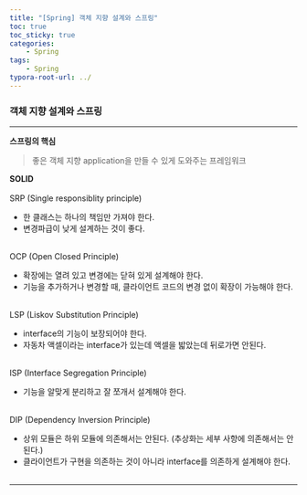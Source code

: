 ```yaml
---
title: "[Spring] 객체 지향 설계와 스프링"
toc: true
toc_sticky: true
categories: 
    - Spring
tags:
    - Spring
typora-root-url: ../
---
```


### 객체 지향 설계와 스프링
---
**스프링의 핵심**

>좋은 객체 지향 application을 만들 수 있게 도와주는 프레임워크

**SOLID** <br><br>
SRP (Single responsiblity principle)
* 한 클래스는 하나의 책임만 가져야 한다.
* 변경파급이 낮게 설계하는 것이 좋다.<br><br>
  

OCP (Open Closed Principle)
* 확장에는 열려 있고 변경에는 닫혀 있게 설계해야 한다.
* 기능을 추가하거나 변경할 때, 클라이언트 코드의 변경 없이 확장이 가능해야 한다.<br><br>

LSP (Liskov Substitution Principle)
* interface의 기능이 보장되어야 한다.
* 자동차 액셀이라는 interface가 있는데 액셀을 밟았는데 뒤로가면 안된다.<br><br>

ISP (Interface Segregation Principle)
* 기능을 알맞게 분리하고 잘 쪼개서 설계해야 한다.<br><br>

DIP (Dependency Inversion Principle)
* 상위 모듈은 하위 모듈에 의존해서는 안된다. (추상화는 세부 사항에 의존해서는 안된다.)
* 클라이언트가 구현을 의존하는 것이 아니라 interface를 의존하게 설계해야 한다.<br><br>

----



